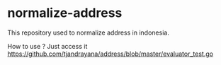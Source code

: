 # normalize-address

This repository used to normalize address in indonesia.

How to use ?
Just access it https://github.com/tjandrayana/address/blob/master/evaluator_test.go
